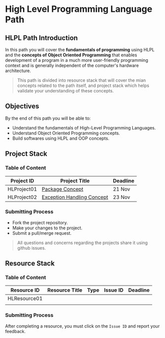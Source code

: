# High Level Programming Language Path

## HLPL Path Introduction

In this path you will cover the **fundamentals of programming** using HLPL and the **concepts of Object Oriented Programming** that enables development of a program in a much more user-friendly programming context and is generally independent of the computer's hardware architecture.

> This path is divided into resource stack that will cover the mian concepts related to the path itself, and project stack which helps validate your understanding of these concepts.

## Objectives

By the end of this path you will be able to:

* Understand the fundamentals of High-Level Programming Languages.
* Understand Object Oriented Programming concepts.
* Build softwares using HLPL and OOP concepts.
  
## Project Stack

### Table of Content


| Project ID  | Project Title                                                                         | Deadline |
| ----------- | ------------------------------------------------------------------------------------- | -------- |
| HLProject01 | [Package Concept](https://github.com/nourabyte/Package-Project/tree/main)             |21 Nov
| HLProject02 | [Exception Handling Concept](https://github.com/nourabyte/Exception-Handling)  |23 Nov

### Submitting Process

* Fork the project repository.
* Make your changes to the project.
* Submit a pull/merge request.

> All questions and concerns regarding the projects share it using github issues.

## Resource Stack

### Table of Content


| Resource ID  | Resource Title                                                                                                                                                                                                                                                                                                                     | Type   | Issue ID                                                       | Deadline  |
| ------------ | ---------------------------------------------------------------------------------------------------------------------------------------------------------------------------------------------------------------------------------------------------------------------------------------------------------------------------------- | ------ | -------------------------------------------------------------- | --------- |
| HLResource01 |  | |  |  |
|              |                                                                                                                                                                                                                                                                                                                                    |        |                                                                |           |

### Submitting Process

After completing a resource, you must click on the `Issue ID` and report your feedback.
